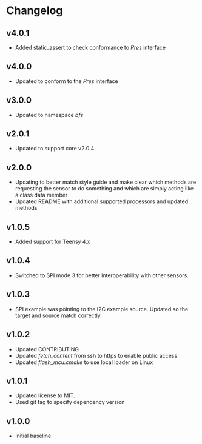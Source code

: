 # Changelog

## v4.0.1
- Added static_assert to check conformance to *Pres* interface

## v4.0.0
- Updated to conform to the *Pres* interface

## v3.0.0
- Updated to namespace *bfs*

## v2.0.1
- Updated to support core v2.0.4

## v2.0.0
- Updating to better match style guide and make clear which methods are requesting the sensor to do something and which are simply acting like a class data member
- Updated README with additional supported processors and updated methods

## v1.0.5
- Added support for Teensy 4.x

## v1.0.4
- Switched to SPI mode 3 for better interoperability with other sensors.

## v1.0.3
- SPI example was pointing to the I2C example source. Updated so the target and source match correctly.

## v1.0.2
- Updated CONTRIBUTING
- Updated *fetch_content* from ssh to https to enable public access
- Updated *flash_mcu.cmake* to use local loader on Linux

## v1.0.1
- Updated license to MIT.
- Used git tag to specify dependency version

## v1.0.0
- Initial baseline.
